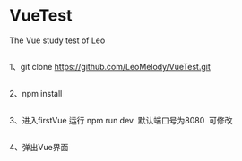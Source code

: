 # VueTest
The Vue study test of Leo
```
```
1、git clone https://github.com/LeoMelody/VueTest.git
```
```
2、npm install
```
```
3、进入firstVue 运行 npm run dev  默认端口号为8080  可修改
```
```
4、弹出Vue界面
